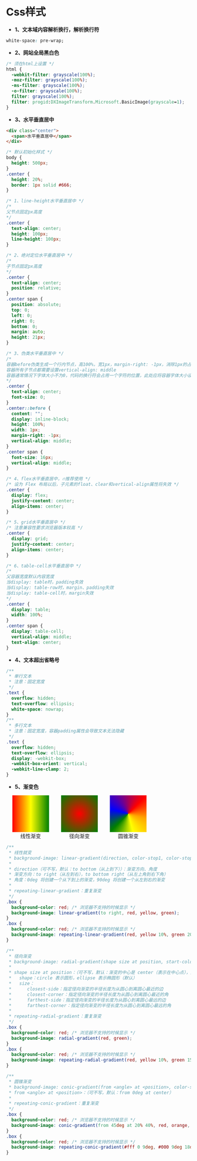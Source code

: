 # Css样式

* **1、文本域内容解析换行，解析换行符**

```css
white-space: pre-wrap;
```

* **2、网站全局黑白色**

```css
/* 须在html上设置 */
html {
  -webkit-filter: grayscale(100%);
  -moz-filter: grayscale(100%);
  -ms-filter: grayscale(100%);
  -o-filter: grayscale(100%);
  filter: grayscale(100%);
  filter: progid:DXImageTransform.Microsoft.BasicImage(grayscale=1);
}
```

* **3、水平垂直居中**

```html
<div class="center">
  <span>水平垂直居中</span>
</div>
```

```css
/* 默认初始化样式 */
body {
  height: 500px;
}
.center {
  height: 20%;
  border: 1px solid #666;
}

/* 1、line-height水平垂直居中 */
/* 
父节点固定px高度
*/
.center {
  text-align: center;
  height: 100px;
  line-height: 100px;
}

/* 2、绝对定位水平垂直居中 */
/* 
子节点固定px高度
*/
.center {
  text-align: center;
  position: relative;
}
.center span {
  position: absolute;
  top: 0;
  left: 0;
  right: 0;
  bottom: 0;
  margin: auto;
  height: 21px;
}

/* 3、伪类水平垂直居中 */
/* 
容器before伪类生成一个行内节点，高100%，宽1px，margin-right: -1px，消除1px的占用
容器所有子节点都需要设置vertical-align: middle
容器通常情况下字体大小不为0，代码的换行符会占用一个字符的位置，此处应将容器字体大小设为0，内容节点中重新设置字体大小
*/
.center {
  text-align: center;
  font-size: 0;
}
.center::before {
  content: "";
  display: inline-block;
  height: 100%;
  width: 1px;
  margin-right: -1px;
  vertical-align: middle;
}
.center span {
  font-size: 16px;
  vertical-align: middle;
}

/* 4、flex水平垂直居中，🔥推荐使用 */
/* 设为 Flex 布局以后，子元素的float、clear和vertical-align属性将失效 */
.center {
  display: flex;
  justify-content: center;
  align-items: center;
}

/* 5、grid水平垂直居中 */
/* 注意兼容性要求浏览器版本较高 */
.center {
  display: grid;
  justify-content: center;
  align-items: center;
}

/* 6、table-cell水平垂直居中 */
/* 
父容器宽度默认内容宽度
当display: table时，padding失效
当display: table-row时，margin、padding失效
当display: table-cell时，margin失效
*/
.center {
  display: table;
  width: 100%;
}
.center span {
  display: table-cell;
  vertical-align: middle;
  text-align: center;
}
```

* **4、文本超出省略号**

```css
/**
 * 单行文本
 * 注意：固定宽度
 */
.text {
  overflow: hidden;
  text-overflow: ellipsis;
  white-space: nowrap;
}
/**
 * 多行文本
 * 注意：固定宽度，容器padding属性会导致文本无法隐藏
 */
.text {
  overflow: hidden;
  text-overflow: ellipsis;
  display: -webkit-box;
  -webkit-box-orient: vertical;
  -webkit-line-clamp: 2;
}
```

* **5、渐变色**

<div style="display: flex; width: 400px; justify-content: space-around;">
  <div style="width: 100px; height: 100px; background-image: linear-gradient(to right, red, yellow, green);"></div>
  <div style="width: 100px; height: 100px; background-image: radial-gradient(red, green);"></div>
  <div style="width: 100px; height: 100px; background-image: conic-gradient(from 45deg at 50% 50%, red, orange, yellow, green, blue, purple, red);"></div>
</div>
<div style="display: flex; width: 400px; justify-content: space-around;">
  <span>线性渐变</span>
  <span>径向渐变</span>
  <span>圆锥渐变</span>
</div>

```css
/**
 * 线性就变
 * background-image: linear-gradient(direction, color-stop1, color-stop2, ...);
 *
 * direction（可不写，默认：to bottom（从上到下））：渐变方向、角度
 * 渐变方向：to right（从左到右），to bottom right（从左上角到右下角）
 * 角度：0deg 将创建一个从下到上的渐变，90deg 将创建一个从左到右的渐变
 *
 * repeating-linear-gradient：重复渐变
 */
.box {
  background-color: red; /* 浏览器不支持的时候显示 */
  background-image: linear-gradient(to right, red, yellow, green);
}
.box {
  background-color: red; /* 浏览器不支持的时候显示 */
  background-image: repeating-linear-gradient(red, yellow 10%, green 20%);
}

/**
 * 径向渐变
 * background-image: radial-gradient(shape size at position, start-color, ..., last-color);
 *
 * shape size at position：（可不写，默认：渐变的中心是 center（表示在中心点），渐变的形状是 ellipse（表示椭圆形），渐变的大小是 farthest-corner（表示到最远的角落））
 *   shape：circle 表示圆形，ellipse 表示椭圆形（默认）
 *   size：
 *      closest-side：指定径向渐变的半径长度为从圆心到离圆心最近的边
 *      closest-corner：指定径向渐变的半径长度为从圆心到离圆心最近的角
 *      farthest-side：指定径向渐变的半径长度为从圆心到离圆心最远的边
 *      farthest-corner：指定径向渐变的半径长度为从圆心到离圆心最远的角
 *
 * repeating-radial-gradient：重复渐变
 */
.box {
  background-color: red; /* 浏览器不支持的时候显示 */
  background-image: radial-gradient(red, green);
}
.box {
  background-color: red; /* 浏览器不支持的时候显示 */
  background-image: repeating-radial-gradient(red, yellow 10%, green 15%);
}

/**
 * 圆锥渐变
 * background-image: conic-gradient(from <angle> at <position>, color-stop1, color-stop2, ...);
 * from <angle> at <position>：（可不写，默认：from 0deg at center）
 *
 * repeating-conic-gradient：重复渐变
 */
.box {
  background-color: red; /* 浏览器不支持的时候显示 */
  background-image: conic-gradient(from 45deg at 20% 40%, red, orange, yellow, green, blue, purple, red);
}
.box {
  background-color: red; /* 浏览器不支持的时候显示 */
  background-image: repeating-conic-gradient(#fff 0 9deg, #000 9deg 18deg);
}
```